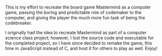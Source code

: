 This is my effort to recreate the board game Mastermind as a computer game, passing the boring and predictable role of codemaker to the computer, and giving the player the much more fun task of being the codebreaker.

I originally had the idea to recreate Mastermind as part of a computer science class project; however, I lost the source code and executable for the completed project, so I have since decided to remake the game, this time in JavaScript instead of C, and host it for others to play as well. Enjoy!
